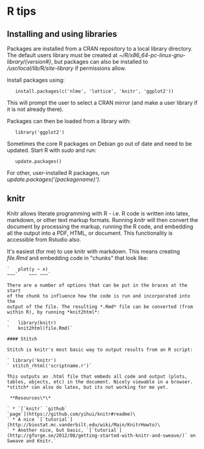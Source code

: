 # R tips

## Installing and using libraries

Packages are installed from a CRAN repository to a local library
directory. The default users library must be created at
*\~/R/x86\_64-pc-linux-gnu-library/{version#}*, but packages can also
be installed to */usr/local/lib/R/site-library* if permissions allow.

Install packages using:

`   install.packages(c('nlme', 'lattice', 'knitr', 'ggplot2'))`

This will prompt the user to select a CRAN mirror (and make a user
library if it is not already there).

Packages can then be loaded from a library with:

`   library('ggplot2')`

Sometimes the core R packages on Debian go out of date and need to be
updated. Start R with *sudo* and run:

`   update.packages()`

For other, user-installed R packages, run
*update.packages('{packagename}')*.

## knitr

Knitr allows literate programming with R - i.e. R code is written into
latex, markdown, or other text markup formats. Running *knitr* will then
convert the document by processing the markup, running the R code, and
embedding all the output into a PDF, HTML, or document. This
functionality is accessible from Rstudio also.

It's easiest (for me) to use knitr with markdown. This means creating
*file.Rmd* and embedding code in "chunks" that look like:

~~~`    ~~~{r} ~~~
`   plot(y ~ x)
~~~`    ~~~ ~~~`

There are a number of options that can be put in the braces at the start
of the chunk to influence how the code is run and incorporated into the
output of the file. The resulting *.Rmd* file can be converted (from
within R), by running *knit2html*:

`   library(knitr)
`   knit2html(file.Rmd)`

#### Stitch

Stitch is knitr's most basic way to output results from an R script:

` library('knitr')
` stitch_rhtml('scriptname.r')`

This outputs an .html file that embeds all code and output (plots,
tables, objects, etc) in the document. Nicely viewable in a browser.
*stitch* can also do latex, but its not working for me yet.

 **Resources\*\*

` * `[`knitr` `github`
`page`](https://github.com/yihui/knitr#readme)\
` * A nice `[`tutorial`](http://biostat.mc.vanderbilt.edu/wiki/Main/KnitrHowto)\
` * Another nice, but basic, `[`tutorial`](http://gforge.se/2012/08/getting-started-with-knitr-and-sweave/)` on Sweave and Knitr.`
